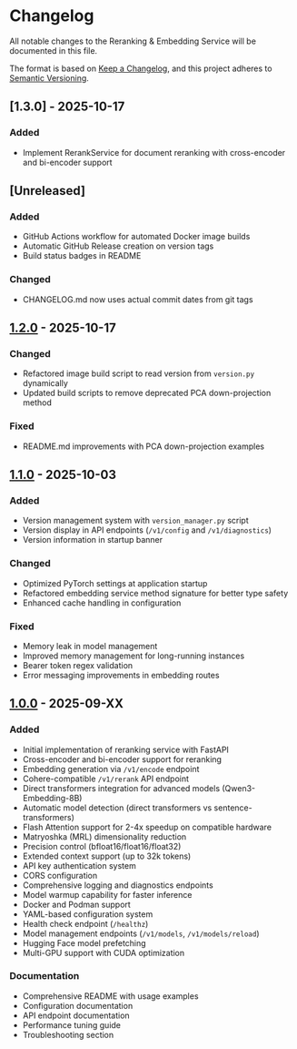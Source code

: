 # Changelog

All notable changes to the Reranking & Embedding Service will be documented in this file.

The format is based on [Keep a Changelog](https://keepachangelog.com/en/1.0.0/),
and this project adheres to [Semantic Versioning](https://semver.org/spec/v2.0.0.html).

## [1.3.0] - 2025-10-17

### Added
- Implement RerankService for document reranking with cross-encoder and bi-encoder support

## [Unreleased]

### Added
- GitHub Actions workflow for automated Docker image builds
- Automatic GitHub Release creation on version tags
- Build status badges in README

### Changed
- CHANGELOG.md now uses actual commit dates from git tags

## [1.2.0] - 2025-10-17

### Changed
- Refactored image build script to read version from `version.py` dynamically
- Updated build scripts to remove deprecated PCA down-projection method

### Fixed
- README.md improvements with PCA down-projection examples

## [1.1.0] - 2025-10-03

### Added
- Version management system with `version_manager.py` script
- Version display in API endpoints (`/v1/config` and `/v1/diagnostics`)
- Version information in startup banner

### Changed
- Optimized PyTorch settings at application startup
- Refactored embedding service method signature for better type safety
- Enhanced cache handling in configuration

### Fixed
- Memory leak in model management
- Improved memory management for long-running instances
- Bearer token regex validation
- Error messaging improvements in embedding routes

## [1.0.0] - 2025-09-XX

### Added
- Initial implementation of reranking service with FastAPI
- Cross-encoder and bi-encoder support for reranking
- Embedding generation via `/v1/encode` endpoint
- Cohere-compatible `/v1/rerank` API endpoint
- Direct transformers integration for advanced models (Qwen3-Embedding-8B)
- Automatic model detection (direct transformers vs sentence-transformers)
- Flash Attention support for 2-4x speedup on compatible hardware
- Matryoshka (MRL) dimensionality reduction
- Precision control (bfloat16/float16/float32)
- Extended context support (up to 32k tokens)
- API key authentication system
- CORS configuration
- Comprehensive logging and diagnostics endpoints
- Model warmup capability for faster inference
- Docker and Podman support
- YAML-based configuration system
- Health check endpoint (`/healthz`)
- Model management endpoints (`/v1/models`, `/v1/models/reload`)
- Hugging Face model prefetching
- Multi-GPU support with CUDA optimization

### Documentation
- Comprehensive README with usage examples
- Configuration documentation
- API endpoint documentation
- Performance tuning guide
- Troubleshooting section

[1.2.0]: https://github.com/cyberbobjr/simple-reranker/compare/v1.1.0...v1.2.0
[1.1.0]: https://github.com/cyberbobjr/simple-reranker/compare/v1.0.0...v1.1.0
[1.0.0]: https://github.com/cyberbobjr/simple-reranker/releases/tag/v1.0.0
